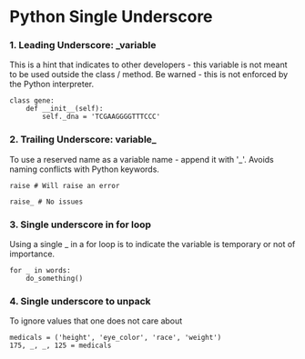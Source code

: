# Python Single Underscore

### 1. Leading Underscore: _variable

This is a hint that indicates to other developers - this variable is not 
meant to be used outside the class / method. Be warned - this is not enforced by 
the Python interpreter. 

```
class gene:
    def __init__(self):
        self._dna = 'TCGAAGGGGTTTCCC'

```

### 2. Trailing Underscore: variable_

To use a reserved name as a variable name - append it with '_'. Avoids naming 
conflicts with Python keywords.

```
raise # Will raise an error
    
raise_ # No issues
```

### 3. Single underscore in for loop

Using a single _ in a for loop is to indicate the variable is temporary or not of importance.

```
for _ in words:
    do_something()

```

### 4. Single underscore to unpack

To ignore values that one does not care about

```
medicals = ('height', 'eye_color', 'race', 'weight')
175, _, _, 125 = medicals

```
